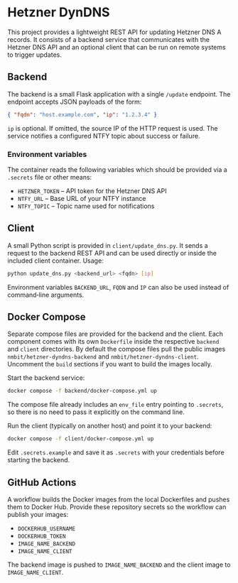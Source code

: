 # Hetzner DynDNS

This project provides a lightweight REST API for updating Hetzner DNS A records.
It consists of a backend service that communicates with the Hetzner DNS API and
an optional client that can be run on remote systems to trigger updates.

## Backend

The backend is a small Flask application with a single `/update` endpoint.  The
endpoint accepts JSON payloads of the form:

```json
{ "fqdn": "host.example.com", "ip": "1.2.3.4" }
```

`ip` is optional. If omitted, the source IP of the HTTP request is used. The
service notifies a configured NTFY topic about success or failure.

### Environment variables

The container reads the following variables which should be provided via a
`.secrets` file or other means:

- `HETZNER_TOKEN` – API token for the Hetzner DNS API
- `NTFY_URL` – Base URL of your NTFY instance
- `NTFY_TOPIC` – Topic name used for notifications

## Client

A small Python script is provided in `client/update_dns.py`.  It sends a request
to the backend REST API and can be used directly or inside the included client
container.  Usage:

```bash
python update_dns.py <backend_url> <fqdn> [ip]
```

Environment variables `BACKEND_URL`, `FQDN` and `IP` can also be used instead of
command‑line arguments.

## Docker Compose

Separate compose files are provided for the backend and the client. Each
component comes with its own `Dockerfile` inside the respective
`backend` and `client` directories. By default the compose files pull the
public images `nmbit/hetzner-dyndns-backend` and `nmbit/hetzner-dyndns-client`.
Uncomment the `build` sections if you want to build the images locally.

Start the backend service:

```bash
docker compose -f backend/docker-compose.yml up
```
The compose file already includes an `env_file` entry pointing to `.secrets`, so
there is no need to pass it explicitly on the command line.

Run the client (typically on another host) and point it to your backend:

```bash
docker compose -f client/docker-compose.yml up
```

Edit `.secrets.example` and save it as `.secrets` with your credentials before
starting the backend.

## GitHub Actions

A workflow builds the Docker images from the local Dockerfiles and
pushes them to Docker Hub. Provide these repository secrets so the
workflow can publish your images:

- `DOCKERHUB_USERNAME`
- `DOCKERHUB_TOKEN`
- `IMAGE_NAME_BACKEND`
- `IMAGE_NAME_CLIENT`

The backend image is pushed to `IMAGE_NAME_BACKEND` and the client
image to `IMAGE_NAME_CLIENT`.

